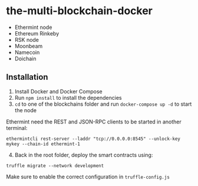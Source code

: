 # the-multi-blockchain-docker
  
  - Ethermint node
  - Ethereum Rinkeby
  - RSK node
  - Moonbeam
  - Namecoin
  - Doichain

## Installation

1. Install Docker and Docker Compose
2. Run ```npm install``` to install the dependencies
3. ```cd``` to one of the blockchains folder and run 
```docker-compose up -d``` to start the node
  
Ethermint need the REST and JSON-RPC clients to be started in another terminal:

```
ethermintcli rest-server --laddr "tcp://0.0.0.0:8545" --unlock-key mykey --chain-id ethermint-1
```

4. Back in the root folder, deploy the smart contracts using:

```
truffle migrate --network development
```
Make sure to enable the correct configuration in ```truffle-config.js```
